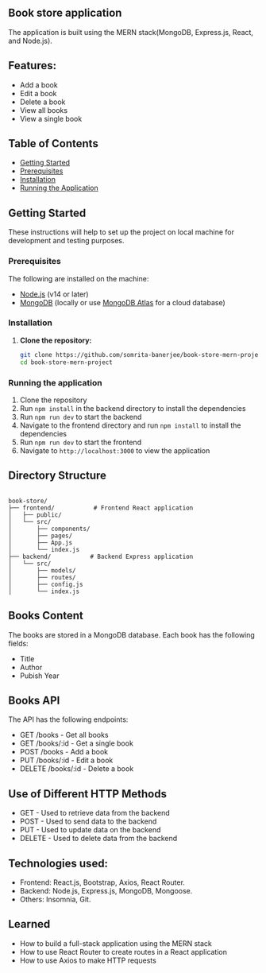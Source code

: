 ## Book store application

 The application is built using the MERN stack(MongoDB, Express.js, React, and Node.js).

## Features:
- Add a book
- Edit a book
- Delete a book
- View all books
- View a single book

## Table of Contents

- [Getting Started](#getting-started)
- [Prerequisites](#prerequisites)
- [Installation](#installation)
- [Running the Application](#running-the-application)

## Getting Started

These instructions will help to set up the project on local machine for development and testing purposes.

### Prerequisites

The following are installed on the machine:

- [Node.js](https://nodejs.org/) (v14 or later)
- [MongoDB](https://www.mongodb.com/) (locally or use [MongoDB Atlas](https://www.mongodb.com/cloud/atlas) for a cloud database)

### Installation
1. **Clone the repository:**

   ```bash
   git clone https://github.com/somrita-banerjee/book-store-mern-project.git
   cd book-store-mern-project
    ```

### Running the application
1. Clone the repository
2. Run `npm install` in the backend directory to install the dependencies
3. Run `npm run dev` to start the backend
4. Navigate to the frontend directory and run `npm install` to install the dependencies
5. Run `npm run dev` to start the frontend
6. Navigate to `http://localhost:3000` to view the application

## Directory Structure
```

book-store/
├── frontend/           # Frontend React application
│   ├── public/
│   └── src/
│       ├── components/
│       ├── pages/
│       ├── App.js
│       └── index.js
├── backend/           # Backend Express application
│   └── src/
│       ├── models/
│       ├── routes/
│       ├── config.js
│       └── index.js

```
## Books Content
The books are stored in a MongoDB database. Each book has the following fields:
- Title
- Author
- Pubish Year

## Books API
The API has the following endpoints:
- GET /books - Get all books
- GET /books/:id - Get a single book
- POST /books - Add a book
- PUT /books/:id - Edit a book
- DELETE /books/:id - Delete a book

## Use of Different HTTP Methods
- GET - Used to retrieve data from the backend
- POST - Used to send data to the backend
- PUT - Used to update data on the backend
- DELETE - Used to delete data from the backend

## Technologies used:
- Frontend: React.js, Bootstrap, Axios, React Router.
- Backend: Node.js, Express.js, MongoDB, Mongoose.
- Others: Insomnia, Git.



## Learned
- How to build a full-stack application using the MERN stack
- How to use React Router to create routes in a React application
- How to use Axios to make HTTP requests

